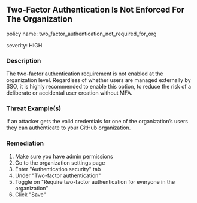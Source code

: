 ## Two-Factor Authentication Is Not Enforced For The Organization
policy name: two_factor_authentication_not_required_for_org

severity: HIGH

### Description
The two-factor authentication requirement is not enabled at the organization level. Regardless of whether users are managed externally by SSO, it is highly recommended to enable this option, to reduce the risk of a deliberate or accidental user creation without MFA.

### Threat Example(s)
If an attacker gets the valid credentials for one of the organization’s users they can authenticate to your GitHub organization.



### Remediation
1. Make sure you have admin permissions
2. Go to the organization settings page
3. Enter "Authentication security" tab
4. Under "Two-factor authentication"
5. Toggle on "Require two-factor authentication for everyone in the <ORG> organization"
6. Click "Save"



